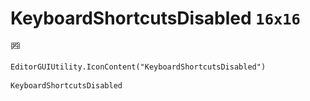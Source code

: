 # KeyboardShortcutsDisabled `16x16`
<img src="/img/KeyboardShortcutsDisabled.png" width=16 height=16>

``` CSharp
EditorGUIUtility.IconContent("KeyboardShortcutsDisabled")
```
```
KeyboardShortcutsDisabled
```
